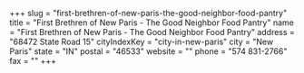 +++
slug = "first-brethren-of-new-paris-the-good-neighbor-food-pantry"
title = "First Brethren of New Paris - The Good Neighbor Food Pantry"
name = "First Brethren of New Paris - The Good Neighbor Food Pantry"
address = "68472 State Road 15"
cityIndexKey = "city-in-new-paris"
city = "New Paris"
state = "IN"
postal = "46533"
website = ""
phone = "574 831-2766"
fax = ""
+++
